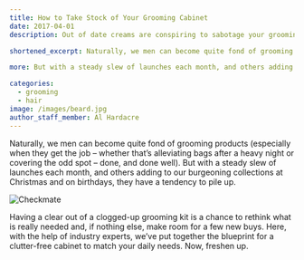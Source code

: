 ```yaml
---
title: How to Take Stock of Your Grooming Cabinet
date: 2017-04-01
description: Out of date creams are conspiring to sabotage your grooming regimen

shortened_excerpt: Naturally, we men can become quite fond of grooming products (especially when they get the job – whether that’s alleviating bags after a heavy night or covering the odd spot – done, and done well).

more: But with a steady slew of launches each month, and others adding to our burgeoning collections at Christmas and on birthdays, they have a tendency to pile up.

categories:
  - grooming
  - hair
image: /images/beard.jpg
author_staff_member: Al Hardacre
---
```


Naturally, we men can become quite fond of grooming products (especially when they get the job – whether that’s alleviating bags after a heavy night or covering the odd spot – done, and done well). But with a steady slew of launches each month, and others adding to our burgeoning collections at Christmas and on birthdays, they have a tendency to pile up.

![Checkmate](https://source.unsplash.com/random/1500x1000)
 
Having a clear out of a clogged-up grooming kit is a chance to rethink what is really needed and, if nothing else, make room for a few new buys. Here, with the help of industry experts, we’ve put together the blueprint for a clutter-free cabinet to match your daily needs. Now, freshen up.